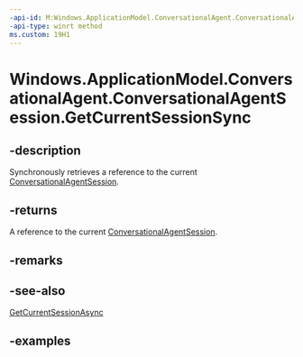 ```yaml
---
-api-id: M:Windows.ApplicationModel.ConversationalAgent.ConversationalAgentSession.GetCurrentSessionSync
-api-type: winrt method
ms.custom: 19H1
---
```


<!-- Method syntax.
public ConversationalAgentSession ConversationalAgentSession.GetCurrentSessionSync()
-->

# Windows.ApplicationModel.ConversationalAgent.ConversationalAgentSession.GetCurrentSessionSync

## -description

Synchronously retrieves a reference to the current [ConversationalAgentSession](conversationalagentsession.md).

## -returns

A reference to the current [ConversationalAgentSession](conversationalagentsession.md).

## -remarks

## -see-also

[GetCurrentSessionAsync](conversationalagentsession_getcurrentsessionasync_1431188224.md)

## -examples
